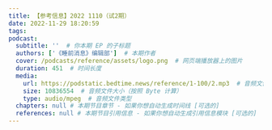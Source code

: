 ```yaml
---
title: 【参考信息】2022 1110（试2期）
date: 2022-11-29 18:20:59
tags:
podcast:
  subtitle: ''  # 你本期 EP 的子标题
  authors: ['《睡前消息》编辑部']  # 本期作者
  cover: /podcasts/reference/assets/logo.png  # 网页端播放器上的图片
  duration: 451  # 时间长度
  media:
    url: https://podstatic.bedtime.news/reference/1-100/2.mp3  # 音频文件
    size: 10836554  # 音频文件大小（按照 Byte 计算）
    type: audio/mpeg  # 音频文件类型
  chapters: null # 本期节目章节 - 如果你想自动生成时间线 [可选的]
  references: null # 本期节目引用信息 - 如果你想自动生成引用信息模块 [可选的]
---
```

